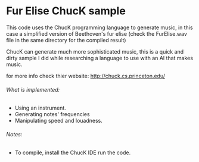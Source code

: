 # Fur Elise ChucK sample

This code uses the ChucK programming language to generate music, in this case a simplified version of Beethoven's fur elise (check the FurElise.wav file in the same directory for the compiled result)

ChucK can generate much more sophisticated music, this is a quick and dirty sample I did while researching a language to use with an AI that makes music.


for more info check thier website:
http://chuck.cs.princeton.edu/


###### What is implemented: 
- Using an instrument.
- Generating notes' frequencies
- Manipulating speed and louadness.


###### Notes:
- To compile, install the ChucK IDE run the code.